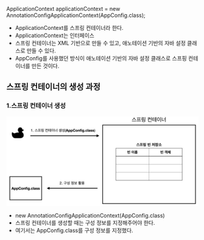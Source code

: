 
ApplicationContext applicationContext = new AnnotationConfigApplicationContext(AppConfig.class);

- ApplicationContext를 스프링 컨테이너라 한다.
- ApplicationContext는 인터페이스
- 스프링 컨테이너는 XML 기반으로 만들 수 있고, 애노테이션 기반의 자바 설정 클래스로 만들 수 있다.
- AppConfig를 사용했던 방식이 애노테이션 기반의 자바 설정 클래스로 스프핑 컨테이너를 만든 것이다.

## 스프링 컨테이너의 생성 과정

### 1.스프링 컨테이너 생성 

![스프링 컨테이너](https://github.com/jeus1998/Spring/blob/main/Spring2/core/src/%EC%8A%A4%ED%94%84%EB%A7%81%20%ED%95%B5%EC%8B%AC%20%EC%9B%90%EB%A6%AC%20-%20%EA%B8%B0%EB%B3%B8%ED%8E%B8/0%20%EC%9D%B4%EB%AF%B8%EC%A7%80/%EC%8A%A4%ED%94%84%EB%A7%81%20%EC%BB%A8%ED%85%8C%EC%9D%B4%EB%84%88%20%EC%83%9D%EC%84%B1.JPG)
- new AnnotationConfigApplicationContext(AppConfig.class)
- 스프링 컨테이너를 생성할 때는 구성 정보를 지정해주어야 한다.
- 여기서는 AppConfig.class를 구성 정보를 지정했다.

